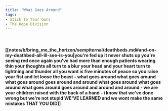 ```yaml
---
title: "What Goes Around"
tags:
- Stick To Your Guns
- The Hope Division
---
```

&nbsp;
#### [[notes/b/bring_me_the_horizon/sempiternal/deathbeds.md#and-on-my-deathbed-all-ill-see-is-you|you're fed up it never shuts up you're seeing red once again you've had more than enough patients wearing thin your thoughts all turn to a blur your head and your heart turn to lightning and thunder all you want is five minutes of peace so you raise your fist and let loose the beast - what goes around what goes around what goes around goes around and around what goes around what goes around what goes around goes around and around and around - we are your children raised with the back of a hand - i know that we've done wrong but we're not stupid WE'VE LEARNED and we wont make the same mistakes THAT YOU DID]]
